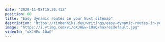 ```yaml
---
date: "2020-11-08T15:30:41Z"
position: 60
title: "Easy dynamic routes in your Nuxt sitemap"
description: "https://timbenniks.dev/writings/easy-dynamic-routes-in-your-nuxt-sitemap/ This is a cool way to add dynamic routes to your sitemap! I think this should be a part of the official Sitemap module.\n\nBy default the Nuxt sitemap module does not support dynamic routes. In this video I show you an easy and effortless way to dynamically add all #NuxtJS routes to your #sitemap xml file. \n\nIf you want you can buy me a coffee: https://www.buymeacoffee.com/timbenniks\n\nProps for this idea go to https://dev.to/andynoir.\n\nFollow me here:\nWebsite: https://timbenniks.dev\nTwitter: https://twitter.com/timbenniks\nGithub: https://github.com/timbenniks\n\n#SEO"
image: "https://i.ytimg.com/vi/oXJHEw-10aQ/maxresdefault.jpg"
videoId: "oXJHEw-10aQ"
---
```


